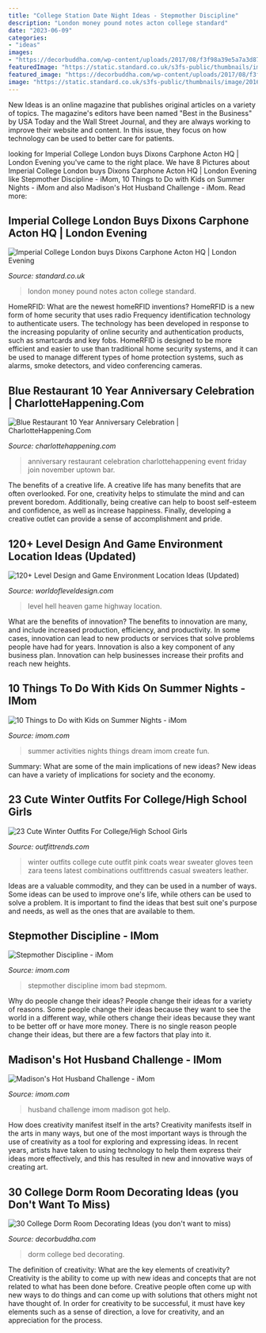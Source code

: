 ```yaml
---
title: "College Station Date Night Ideas - Stepmother Discipline"
description: "London money pound notes acton college standard"
date: "2023-06-09"
categories:
- "ideas"
images:
- "https://decorbuddha.com/wp-content/uploads/2017/08/f3f98a39e5a7a3d87548a8f663c3fb71.jpg"
featuredImage: "https://static.standard.co.uk/s3fs-public/thumbnails/image/2016/11/16/21/pound-notes-money.jpg"
featured_image: "https://decorbuddha.com/wp-content/uploads/2017/08/f3f98a39e5a7a3d87548a8f663c3fb71.jpg"
image: "https://static.standard.co.uk/s3fs-public/thumbnails/image/2016/11/16/21/pound-notes-money.jpg"
---
```



New Ideas is an online magazine that publishes original articles on a variety of topics. The magazine's editors have been named "Best in the Business" by USA Today and the Wall Street Journal, and they are always working to improve their website and content. In this issue, they focus on how technology can be used to better care for patients.

	

		
looking for Imperial College London buys Dixons Carphone Acton HQ | London Evening you've came to the right place. We have 8 Pictures about Imperial College London buys Dixons Carphone Acton HQ | London Evening like Stepmother Discipline - iMom, 10 Things to Do with Kids on Summer Nights - iMom and also Madison&#039;s Hot Husband Challenge - iMom. Read more:
		
    
## Imperial College London Buys Dixons Carphone Acton HQ | London Evening

<img loading=lazy src="https://static.standard.co.uk/s3fs-public/thumbnails/image/2016/11/16/21/pound-notes-money.jpg" onerror="this.onerror=null;this.src='https://tse1.mm.bing.net/th?id=OIP.ObU0t-4mAawRhMhfneyWhAHaE8&amp;pid=15.1';" alt="Imperial College London buys Dixons Carphone Acton HQ | London Evening">

_Source: standard.co.uk_

>london money pound notes acton college standard. 

	

HomeRFID: What are the newest homeRFID inventions?
HomeRFID is a new form of home security that uses radio Frequency identification technology to authenticate users. The technology has been developed in response to the increasing popularity of online security and authentication products, such as smartcards and key fobs. HomeRFID is designed to be more efficient and easier to use than traditional home security systems, and it can be used to manage different types of home protection systems, such as alarms, smoke detectors, and video conferencing cameras.

    
## Blue Restaurant 10 Year Anniversary Celebration | CharlotteHappening.Com

<img loading=lazy src="http://www.charlottehappening.com/wp-content/uploads/2013/11/Blue-Restaurant-10-Year-Anniversary-Celebration.jpg" onerror="this.onerror=null;this.src='https://tse2.mm.bing.net/th?id=OIP.cmyxmFGSQBQ0l1qEarHhYAHaLH&amp;pid=15.1';" alt="Blue Restaurant 10 Year Anniversary Celebration | CharlotteHappening.Com">

_Source: charlottehappening.com_

>anniversary restaurant celebration charlottehappening event friday join november uptown bar. 

	

The benefits of a creative life.
A creative life has many benefits that are often overlooked. For one, creativity helps to stimulate the mind and can prevent boredom. Additionally, being creative can help to boost self-esteem and confidence, as well as increase happiness. Finally, developing a creative outlet can provide a sense of accomplishment and pride.

    
## 120+ Level Design And Game Environment Location Ideas (Updated)

<img loading=lazy src="https://worldofleveldesign.com/categories/level_design_tutorials/100_level_design_ideas/images/057-hellheaven-by-zerig.jpg" onerror="this.onerror=null;this.src='https://tse3.mm.bing.net/th?id=OIP.9J5_hWVLFmr-V-0IU6EaUgHaEK&amp;pid=15.1';" alt="120+ Level Design and Game Environment Location Ideas (Updated)">

_Source: worldofleveldesign.com_

>level hell heaven game highway location. 

	

What are the benefits of innovation?
The benefits to innovation are many, and include increased production, efficiency, and productivity. In some cases, innovation can lead to new products or services that solve problems people have had for years. Innovation is also a key component of any business plan. Innovation can help businesses increase their profits and reach new heights.

    
## 10 Things To Do With Kids On Summer Nights - IMom

<img loading=lazy src="http://www.imom.com/wp-content/uploads/2018/07/07-06-18-summer-activities.jpg" onerror="this.onerror=null;this.src='https://tse1.mm.bing.net/th?id=OIP.Pxr7L7gCjEIaIDnFtWb9TwHaDt&amp;pid=15.1';" alt="10 Things to Do with Kids on Summer Nights - iMom">

_Source: imom.com_

>summer activities nights things dream imom create fun. 

	

Summary: What are some of the main implications of new ideas?
New ideas can have a variety of implications for society and the economy.

    
## 23 Cute Winter Outfits For College/High School Girls

<img loading=lazy src="https://www.outfittrends.com/wp-content/uploads/2015/01/zara-pink-coats-sweaterslook-main-single.jpg" onerror="this.onerror=null;this.src='https://tse4.mm.bing.net/th?id=OIP.d1H7Pw52_j-ehsOxD4cCoAAAAA&amp;pid=15.1';" alt="23 Cute Winter Outfits For College/High School Girls">

_Source: outfittrends.com_

>winter outfits college cute outfit pink coats wear sweater gloves teen zara teens latest combinations outfittrends casual sweaters leather. 

	

Ideas are a valuable commodity, and they can be used in a number of ways. Some ideas can be used to improve one's life, while others can be used to solve a problem. It is important to find the ideas that best suit one's purpose and needs, as well as the ones that are available to them.

    
## Stepmother Discipline - IMom

<img loading=lazy src="http://www.imom.com/wp-content/uploads/2014/06/10-10-18-bad-stepmom.jpg" onerror="this.onerror=null;this.src='https://tse1.mm.bing.net/th?id=OIP.HLAiNYm2o7BW3koROencdAHaDt&amp;pid=15.1';" alt="Stepmother Discipline - iMom">

_Source: imom.com_

>stepmother discipline imom bad stepmom. 

	

Why do people change their ideas?
People change their ideas for a variety of reasons. Some people change their ideas because they want to see the world in a different way, while others change their ideas because they want to be better off or have more money. There is no single reason people change their ideas, but there are a few factors that play into it.

    
## Madison&#039;s Hot Husband Challenge - IMom

<img loading=lazy src="http://www.imom.com/wp-content/uploads/2015/02/hot-husband-600x4001.jpg" onerror="this.onerror=null;this.src='https://tse2.mm.bing.net/th?id=OIP.5ZBTdJkrvGTS0O9frjqEyQHaE8&amp;pid=15.1';" alt="Madison&#039;s Hot Husband Challenge - iMom">

_Source: imom.com_

>husband challenge imom madison got help. 

	

How does creativity manifest itself in the arts?
Creativity manifests itself in the arts in many ways, but one of the most important ways is through the use of creativity as a tool for exploring and expressing ideas. In recent years, artists have taken to using technology to help them express their ideas more effectively, and this has resulted in new and innovative ways of creating art.

    
## 30 College Dorm Room Decorating Ideas (you Don&#039;t Want To Miss)

<img loading=lazy src="https://decorbuddha.com/wp-content/uploads/2017/08/f3f98a39e5a7a3d87548a8f663c3fb71.jpg" onerror="this.onerror=null;this.src='https://tse4.mm.bing.net/th?id=OIP.ZyzWvdN0RIeeaEfjSjrrTwHaJ6&amp;pid=15.1';" alt="30 College Dorm Room Decorating Ideas (you don&#039;t want to miss)">

_Source: decorbuddha.com_

>dorm college bed decorating. 

	

The definition of creativity: What are the key elements of creativity?
Creativity is the ability to come up with new ideas and concepts that are not related to what has been done before. Creative people often come up with new ways to do things and can come up with solutions that others might not have thought of. In order for creativity to be successful, it must have key elements such as a sense of direction, a love for creativity, and an appreciation for the process.

